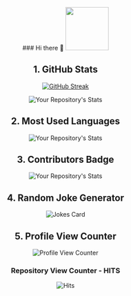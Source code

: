 

<div id="header" align="center">
  ### Hi there 👋
  
  <img src="https://media.giphy.com/media/M9gbBd9nbDrOTu1Mqx/giphy.gif" width="100"/>

  
  ## 1. GitHub Stats
[![GitHub Streak](https://github-readme-streak-stats.herokuapp.com?user=aboobakurusuheyl&theme=dark&hide_border=true)](https://git.io/streak-stats)

![Your Repository's Stats](https://github-readme-stats.vercel.app/api?username=aboobakurusuheyl&show_icons=true)

## 2. Most Used Languages
![Your Repository's Stats](https://github-readme-stats.vercel.app/api/top-langs/?username=aboobakurusuheyl&theme=blue-green)

## 3. Contributors Badge
![Your Repository's Stats](https://contrib.rocks/image?repo=aboobakurusuheyl/Python)

## 4. Random Joke Generator
![Jokes Card](https://readme-jokes.vercel.app/api)

## 5. Profile View Counter
![Profile View Counter](https://komarev.com/ghpvc/?username=aboobakurusuheyl)

### Repository View Counter - HITS
![Hits](https://hitcounter.pythonanywhere.com/count/tag.svg?url=https://github.com/aboobakurusuheyl/Python)

</div>
